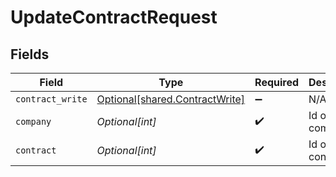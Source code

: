 # UpdateContractRequest


## Fields

| Field                                                                      | Type                                                                       | Required                                                                   | Description                                                                |
| -------------------------------------------------------------------------- | -------------------------------------------------------------------------- | -------------------------------------------------------------------------- | -------------------------------------------------------------------------- |
| `contract_write`                                                           | [Optional[shared.ContractWrite]](undefined/models/shared/contractwrite.md) | :heavy_minus_sign:                                                         | N/A                                                                        |
| `company`                                                                  | *Optional[int]*                                                            | :heavy_check_mark:                                                         | Id of the company                                                          |
| `contract`                                                                 | *Optional[int]*                                                            | :heavy_check_mark:                                                         | Id of the contract                                                         |